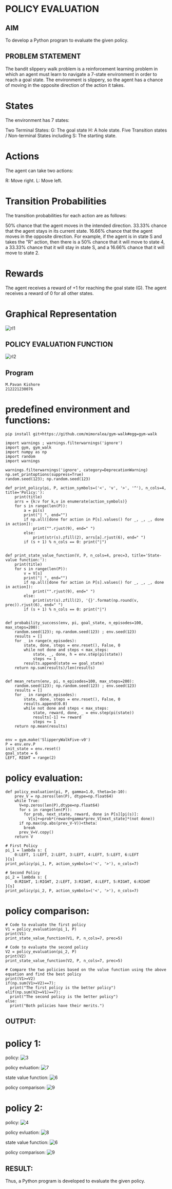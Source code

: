 # POLICY EVALUATION

## AIM
To develop a Python program to evaluate the given policy.

## PROBLEM STATEMENT
The bandit slippery walk problem is a reinforcement learning problem in which an agent must learn to navigate a 7-state environment in order to reach a goal state. The environment is slippery, so the agent has a chance of moving in the opposite direction of the action it takes.

# States
The environment has 7 states:

Two Terminal States:
G: The goal state
H: A hole state.
Five Transition states / Non-terminal States including S: The starting state.
# Actions
The agent can take two actions:

R: Move right.
L: Move left.

# Transition Probabilities
The transition probabilities for each action are as follows:

50% chance that the agent moves in the intended direction.
33.33% chance that the agent stays in its current state.
16.66% chance that the agent moves in the opposite direction.
For example, if the agent is in state S and takes the "R" action, then there is a 50% chance that it will move to state 4, a 33.33% chance that it will stay in state S, and a 16.66% chance that it will move to state 2.

# Rewards
The agent receives a reward of +1 for reaching the goal state (G).
The agent receives a reward of 0 for all other states.

# Graphical Representation
![rl1](https://github.com/pavankishore-AIDS/rl-policy-evaluation/assets/94154941/399e3f17-2dd7-4086-84af-5fa584af9450)

## POLICY EVALUATION FUNCTION
![rl2](https://github.com/pavankishore-AIDS/rl-policy-evaluation/assets/94154941/900b34fa-fcca-4136-a364-a9a8c7de77f3)

## Program
```
M.Pavan Kishore
212221230076
```
# predefined environment and functions:
```
pip install git+https://github.com/mimoralea/gym-walk#egg=gym-walk

import warnings ; warnings.filterwarnings('ignore')
import gym, gym_walk
import numpy as np
import random
import warnings

warnings.filterwarnings('ignore', category=DeprecationWarning)
np.set_printoptions(suppress=True)
random.seed(123); np.random.seed(123)
```
```
def print_policy(pi, P, action_symbols=('<', 'v', '>', '^'), n_cols=4, title='Policy:'):
    print(title)
    arrs = {k:v for k,v in enumerate(action_symbols)}
    for s in range(len(P)):
        a = pi(s)
        print("| ", end="")
        if np.all([done for action in P[s].values() for _, _, _, done in action]):
            print("".rjust(9), end=" ")
        else:
            print(str(s).zfill(2), arrs[a].rjust(6), end=" ")
        if (s + 1) % n_cols == 0: print("|")


def print_state_value_function(V, P, n_cols=4, prec=3, title='State-value function:'):
    print(title)
    for s in range(len(P)):
        v = V[s]
        print("| ", end="")
        if np.all([done for action in P[s].values() for _, _, _, done in action]):
            print("".rjust(9), end=" ")
        else:
            print(str(s).zfill(2), '{}'.format(np.round(v, prec)).rjust(6), end=" ")
        if (s + 1) % n_cols == 0: print("|")


def probability_success(env, pi, goal_state, n_episodes=100, max_steps=200):
    random.seed(123); np.random.seed(123) ; env.seed(123)
    results = []
    for _ in range(n_episodes):
        state, done, steps = env.reset(), False, 0
        while not done and steps < max_steps:
            state, _, done, h = env.step(pi(state))
            steps += 1
        results.append(state == goal_state)
    return np.sum(results)/len(results)


def mean_return(env, pi, n_episodes=100, max_steps=200):
    random.seed(123); np.random.seed(123) ; env.seed(123)
    results = []
    for _ in range(n_episodes):
        state, done, steps = env.reset(), False, 0
        results.append(0.0)
        while not done and steps < max_steps:
            state, reward, done, _ = env.step(pi(state))
            results[-1] += reward
            steps += 1
    return np.mean(results)


env = gym.make('SlipperyWalkFive-v0')
P = env.env.P
init_state = env.reset()
goal_state = 6
LEFT, RIGHT = range(2)
```
# policy evaluation:
```
def policy_evaluation(pi, P, gamma=1.0, theta=1e-10):
    prev_V = np.zeros(len(P), dtype=np.float64)
    while True:
      V=np.zeros(len(P),dtype=np.float64)
      for s in range(len(P)):
        for prob, next_state, reward, done in P[s][pi(s)]:
          V[s]+=prob*(reward+gamma*prev_V[next_state]*(not done))
      if np.max(np.abs(prev_V-V))<theta:
        break
      prev_V=V.copy()
    return V

# First Policy
pi_1 = lambda s: {
    0:LEFT, 1:LEFT, 2:LEFT, 3:LEFT, 4:LEFT, 5:LEFT, 6:LEFT
}[s]
print_policy(pi_1, P, action_symbols=('<', '>'), n_cols=7)

# Second Policy
pi_2 = lambda s: {
    0:RIGHT, 1:RIGHT, 2:LEFT, 3:RIGHT, 4:LEFT, 5:RIGHT, 6:RIGHT
}[s]
print_policy(pi_2, P, action_symbols=('<', '>'), n_cols=7)
```
# policy comparison:
```
# Code to evaluate the first policy
V1 = policy_evaluation(pi_1, P)
print(V1)
print_state_value_function(V1, P, n_cols=7, prec=5)

# Code to evaluate the second policy
V2 = policy_evaluation(pi_2, P)
print(V2)
print_state_value_function(V2, P, n_cols=7, prec=5)

# Compare the two policies based on the value function using the above equation and find the best policy
print(V1>=V2)
if(np.sum(V1>=V2)==7):
  print("The first policy is the better policy")
elif(np.sum(V2>=V1)==7):
  print("The second policy is the better policy")
else:
  print("Both policies have their merits.")
```

## OUTPUT:
# policy 1:
policy:
![3](https://github.com/pavankishore-AIDS/rl-policy-evaluation/assets/94154941/12a55783-fd3d-4101-a79a-5753e190fe4c)

policy evluation:
![7](https://github.com/pavankishore-AIDS/rl-policy-evaluation/assets/94154941/7d645589-c817-4ee0-abdc-d5bbe6b3a94f)

state value function:
![6](https://github.com/pavankishore-AIDS/rl-policy-evaluation/assets/94154941/2fb866ae-67b2-48c0-993b-3b1b499380ec)

policy comparison:
![9](https://github.com/pavankishore-AIDS/rl-policy-evaluation/assets/94154941/1087d679-41f6-4879-a17a-818cb19405df)

# policy 2:
policy:
![4](https://github.com/pavankishore-AIDS/rl-policy-evaluation/assets/94154941/ce37b296-c54d-4dd4-9358-43d735c2637a)

policy evluation:
![8](https://github.com/pavankishore-AIDS/rl-policy-evaluation/assets/94154941/525f256d-d2f2-48c2-83d8-113818fa7c12)

state value function:
![6](https://github.com/pavankishore-AIDS/rl-policy-evaluation/assets/94154941/34dcbd79-973f-4a61-b672-e89a38e224a0)

policy comparison:
![9](https://github.com/pavankishore-AIDS/rl-policy-evaluation/assets/94154941/6a4d942b-3ef9-4504-81a0-1666daedba74)

## RESULT:
Thus, a Python program is developed to evaluate the given policy.
